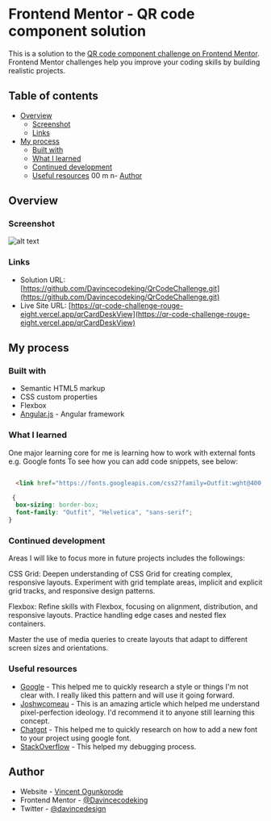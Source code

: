 # Frontend Mentor - QR code component solution

This is a solution to the [QR code component challenge on Frontend Mentor](https://www.frontendmentor.io/challenges/qr-code-component-iux_sIO_H). Frontend Mentor challenges help you improve your coding skills by building realistic projects. 

## Table of contents

- [Overview](#overview)
  - [Screenshot](#screenshot)
  - [Links](#links)
- [My process](#my-process)
  - [Built with](#built-with)
  - [What I learned](#what-i-learned)
  - [Continued development](#continued-development)
  - [Useful resources](#useful-resources)
00
m n- [Author](#author)

## Overview

### Screenshot
![alt text](https://github.com/Davincecodeking/QrCodeChallenge/blob/main/src/assets/qr_Imgs/DesktopView.png)


### Links

- Solution URL: [https://github.com/Davincecodeking/QrCodeChallenge.git](https://github.com/Davincecodeking/QrCodeChallenge.git)
- Live Site URL: [https://qr-code-challenge-rouge-eight.vercel.app/qrCardDeskView](https://qr-code-challenge-rouge-eight.vercel.app/qrCardDeskView)

## My process

### Built with

- Semantic HTML5 markup
- CSS custom properties
- Flexbox
- [Angular.js](https://angular.io/) - Angular framework



### What I learned

One major learning core for me is learning how to work with external fonts e.g. Google fonts 
To see how you can add code snippets, see below:

```html

  <link href="https://fonts.googleapis.com/css2?family=Outfit:wght@400;700&display=swap" rel="stylesheet">
```
```css
 {
  box-sizing: border-box;
  font-family: "Outfit", "Helvetica", "sans-serif";
}
```


### Continued development

Areas I will like to focus more in future projects includes the followings: 

CSS Grid: Deepen understanding of CSS Grid for creating complex, responsive layouts. Experiment with grid template areas, implicit and explicit grid tracks, and responsive design patterns.

Flexbox: Refine skills with Flexbox, focusing on alignment, distribution, and responsive layouts. Practice handling edge cases and nested flex containers.

Master the use of media queries to create layouts that adapt to different screen sizes and orientations.


### Useful resources


- [Google](https://www.google.com) - This helped me to quickly research a style or things I'm not clear with. I really liked this pattern and will use it going forward.
- [Joshwcomeau](https://www.joshwcomeau.com/css/pixel-perfection/) - This is an amazing article which helped me understand pixel-perfection ideology. I'd recommend it to anyone still learning this concept.
- [Chatgpt](https://chatgpt.com/) - This helped me to quickly research on how to add a new font to your project using google font.
- [StackOverflow](https://stackoverflow.com/) - This helped my debugging process.

## Author

- Website - [Vincent Ogunkorode](https://www.behance.net/davincedesign)
- Frontend Mentor - [@Davincecodeking](https://www.frontendmentor.io/profile/Davincecodeking)
- Twitter - [@davincedesign](https://www.twitter.com/davincedesign)


